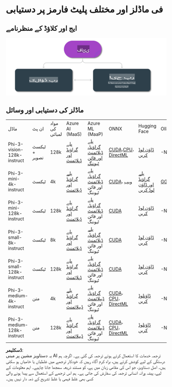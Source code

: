 # فی ماڈلز اور مختلف پلیٹ فارمز پر دستیابی

## ایج اور کلاؤڈ کے منظرنامے

![EdgeCloud](../../../../../translated_images/01.phiedgecloud.b0223093d5c9be1e3050490fca4a8b42a0ea7445386aefc1e5b3f25d122b589d.ur.png)

## ماڈلز کی دستیابی اور وسائل

| | | | | | | | | |
|-|-|-|-|-|-|-|-|-|
|ماڈل|ان پٹ|مواد کی لمبائی|Azure AI (MaaS)|Azure ML (MaaP)|ONNX|Hugging Face|Ollama|Nvidia NIM|
|Phi-3-vision-128k-instruct|ٹیکسٹ + تصویر|128k|[پلے گراؤنڈ اور ڈپلائمنٹ](https://ai.azure.com/explore/models/Phi-3-vision-128k-instruct/version/2/registry/azureml)|[پلے گراؤنڈ، ڈپلائمنٹ اور فائن ٹیوننگ](https://ml.azure.com/registries/azureml/models/Phi-3-vision-128k-instruct/version/2)|[CUDA](https://huggingface.co/microsoft/Phi-3-vision-128k-instruct-onnx-cuda/tree/main)،[CPU](https://huggingface.co/microsoft/Phi-3-vision-128k-instruct-onnx-cpu/tree/main)، [DirectML](https://huggingface.co/microsoft/Phi-3-vision-128k-instruct-onnx-directml/tree/main)|[ڈاؤن لوڈ کریں](https://huggingface.co/microsoft/Phi-3-vision-128k-instruct)|-NA-|[NIM APIs](https://build.nvidia.com/microsoft/phi-3-vision-128k-instruct)|
|Phi-3-mini-4k-instruct|ٹیکسٹ|4k|[پلے گراؤنڈ اور ڈپلائمنٹ](https://aka.ms/phi3-mini-4k-azure-ml)|[پلے گراؤنڈ، ڈپلائمنٹ](https://aka.ms/phi3-mini-4k-azure-ml) اور فائن ٹیوننگ|[CUDA](https://huggingface.co/microsoft/Phi-3-mini-4k-instruct-onnx)، [ویب](https://huggingface.co/microsoft/Phi-3-mini-4k-instruct-onnx)|[پلے گراؤنڈ اور ڈاؤن لوڈ کریں](https://huggingface.co/chat/models/microsoft/Phi-3-mini-4k-instruct)|[GGUF](https://huggingface.co/microsoft/Phi-3-mini-4k-instruct-gguf)|[NIM APIs](https://build.nvidia.com/microsoft/phi-3-mini-4k)|
|Phi-3-mini-128k-instruct|ٹیکسٹ|128k|[پلے گراؤنڈ اور ڈپلائمنٹ](https://ai.azure.com/explore/models/Phi-3-mini-128k-instruct/version/9/registry/azureml)|[پلے گراؤنڈ، ڈپلائمنٹ](https://ai.azure.com/explore/models/Phi-3-mini-128k-instruct/version/9/registry/azureml) اور فائن ٹیوننگ|[CUDA](https://huggingface.co/microsoft/Phi-3-mini-128k-instruct-onnx)|[ڈاؤن لوڈ کریں](https://huggingface.co/microsoft/Phi-3-mini-128k-instruct-onnx)|-NA-|[NIM APIs](https://build.nvidia.com/microsoft/phi-3-mini)|
|Phi-3-small-8k-instruct|ٹیکسٹ|8k|[پلے گراؤنڈ اور ڈپلائمنٹ](https://ml.azure.com/registries/azureml/models/Phi-3-small-8k-instruct/version/2)|[پلے گراؤنڈ، ڈپلائمنٹ](https://ai.azure.com/explore/models/Phi-3-small-8k-instruct/version/2/registry/azureml) اور فائن ٹیوننگ|[CUDA](https://huggingface.co/microsoft/Phi-3-small-8k-instruct-onnx-cuda)|[ڈاؤن لوڈ کریں](https://huggingface.co/microsoft/Phi-3-small-8k-instruct-onnx-cuda)|-NA-|[NIM APIs](https://build.nvidia.com/microsoft/phi-3-small-8k-instruct?docker=false)|
|Phi-3-small-128k-instruct|ٹیکسٹ|128k|[پلے گراؤنڈ اور ڈپلائمنٹ](https://ai.azure.com/explore/models/Phi-3-small-128k-instruct/version/2/registry/azureml)|[پلے گراؤنڈ، ڈپلائمنٹ](https://ml.azure.com/registries/azureml/models/Phi-3-small-128k-instruct/version/2) اور فائن ٹیوننگ|[CUDA](https://huggingface.co/microsoft/Phi-3-medium-128k-instruct-onnx-cuda)|[ڈاؤن لوڈ کریں](https://huggingface.co/microsoft/Phi-3-small-128k-instruct)|-NA-|[NIM APIs](https://build.nvidia.com/microsoft/phi-3-small-128k-instruct?docker=false)|
|Phi-3-medium-4k-instruct|متن|4k|[پلے گراؤنڈ اور ڈیپلائمنٹ](https://huggingface.co/microsoft/Phi-3-medium-4k-instruct)|[پلے گراؤنڈ، ڈیپلائمنٹ](https://ml.azure.com/registries/azureml/models/Phi-3-medium-4k-instruct/version/2) اور فائن ٹیوننگ|[CUDA](https://huggingface.co/microsoft/Phi-3-medium-4k-instruct-onnx-cuda/tree/main)، [CPU](https://huggingface.co/microsoft/Phi-3-medium-4k-instruct-onnx-cpu/tree/main)، [DirectML](https://huggingface.co/microsoft/Phi-3-medium-4k-instruct-onnx-directml/tree/main)|[ڈاؤنلوڈ کریں](https://huggingface.co/microsoft/Phi-3-medium-4k-instruct)|-NA-|[NIM APIs](https://build.nvidia.com/microsoft/phi-3-medium-4k-instruct?docker=false)|
|Phi-3-medium-128k-instruct|متن|128k|[پلے گراؤنڈ اور ڈیپلائمنٹ](https://ai.azure.com/explore/models/Phi-3-medium-128k-instruct/version/2)|[پلے گراؤنڈ، ڈیپلائمنٹ](https://ml.azure.com/registries/azureml/models/Phi-3-medium-128k-instruct/version/2) اور فائن ٹیوننگ|[CUDA](https://huggingface.co/microsoft/Phi-3-medium-128k-instruct-onnx-cuda/tree/main)، [CPU](https://huggingface.co/microsoft/Phi-3-medium-128k-instruct-onnx-cpu/tree/main)، [DirectML](https://huggingface.co/microsoft/Phi-3-medium-128k-instruct-onnx-directml/tree/main)|[ڈاؤنلوڈ کریں](https://huggingface.co/microsoft/Phi-3-medium-128k-instruct)|-NA-|-NA-|

**ڈسکلیمر**:  
یہ دستاویز مشین پر مبنی AI ترجمہ خدمات کا استعمال کرتے ہوئے ترجمہ کی گئی ہے۔ اگرچہ ہم درستگی کے لیے کوشش کرتے ہیں، براہ کرم آگاہ رہیں کہ خودکار ترجمے میں غلطیاں یا خامیاں ہو سکتی ہیں۔ اصل دستاویز، جو اس کی مقامی زبان میں ہے، کو مستند ذریعہ سمجھا جانا چاہیے۔ اہم معلومات کے لیے، پیشہ ورانہ انسانی ترجمہ کی سفارش کی جاتی ہے۔ ہم اس ترجمے کے استعمال سے پیدا ہونے والی کسی بھی غلط فہمی یا غلط تشریح کے ذمہ دار نہیں ہیں۔